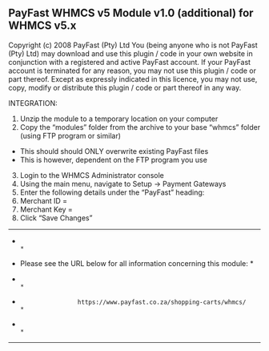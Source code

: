 PayFast WHMCS v5 Module v1.0 (additional) for WHMCS v5.x
-----------------------------------------------------------
Copyright (c) 2008 PayFast (Pty) Ltd
You (being anyone who is not PayFast (Pty) Ltd) may download and use this plugin / code in your own website in conjunction with a registered and active PayFast account. If your PayFast account is terminated for any reason, you may not use this plugin / code or part thereof.
Except as expressly indicated in this licence, you may not use, copy, modify or distribute this plugin / code or part thereof in any way.

INTEGRATION:
1. Unzip the module to a temporary location on your computer
2. Copy the “modules” folder from the archive to your base “whmcs” folder (using FTP program or similar)
- This should should ONLY overwrite existing PayFast files
- This is however, dependent on the FTP program you use
3. Login to the WHMCS Administrator console
4. Using the main menu, navigate to Setup -> Payment Gateways
5. Enter the following details under the “PayFast” heading:
6. Merchant ID = <Integration page>
7. Merchant Key = <Integration page>
8. Click “Save Changes”

******************************************************************************
*                                                                            *
*    Please see the URL below for all information concerning this module:    *
*                                                                            *
*                     https://www.payfast.co.za/shopping-carts/whmcs/        *
*                                                                            *
******************************************************************************